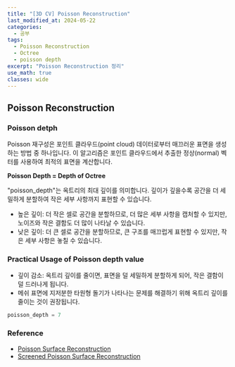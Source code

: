 ```yaml
---
title: "[3D CV] Poisson Reconstruction"
last_modified_at: 2024-05-22
categories:
  - 공부
tags:
  - Poisson Reconstruction
  - Octree
  - poisson depth
excerpt: "Poisson Reconstruction 정리"
use_math: true
classes: wide
---
```


## Poisson Reconstruction

### Poisson detph

Poisson 재구성은 포인트 클라우드(point cloud) 데이터로부터 매끄러운 표면을 생성하는 방법 중 하나입니다. 이 알고리즘은 포인트 클라우드에서 추출한 정상(normal) 벡터를 사용하여 최적의 표면을 계산합니다.

**Poisson Depth = Depth of Octree**

"poisson_depth"는 옥트리의 최대 깊이를 의미합니다. 깊이가 깊을수록 공간을 더 세밀하게 분할하여 작은 세부 사항까지 표현할 수 있습니다.
- 높은 깊이: 더 작은 셀로 공간을 분할하므로, 더 많은 세부 사항을 캡처할 수 있지만, 노이즈와 작은 결함도 더 많이 나타날 수 있습니다.
- 낮은 깊이: 더 큰 셀로 공간을 분할하므로, 큰 구조를 매끄럽게 표현할 수 있지만, 작은 세부 사항은 놓칠 수 있습니다.

### Practical Usage of Poisson depth value
- 깊이 감소: 옥트리 깊이를 줄이면, 표면을 덜 세밀하게 분할하게 되어, 작은 결함이 덜 드러나게 됩니다.
- 메쉬 표면에 지저분한 타원형 돌기가 나타나는 문제를 해결하기 위해 옥트리 깊이를 줄이는 것이 권장됩니다.
```python
poisson_depth = 7
```



### Reference
- [Poisson Surface Reconstruction](https://hhoppe.com/poissonrecon.pdf)
- [Screened Poisson Surface Reconstruction](https://www.cs.jhu.edu/~misha/MyPapers/ToG13.pdf)
